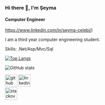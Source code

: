 ### Hi there 👋, I'm Şeyma
#### Computer Engineer
https://www.linkedin.com/in/seyma-celebi/)

I am a third year computer engineering student.

Skills: .Net/Asp/Mvc/Sql



[![Top Langs](https://github-readme-stats.vercel.app/api/top-langs/?username=seymacelebi)](https://github.com/anuraghazra/github-readme-stats)

![GitHub stats](https://github-readme-stats.vercel.app/api?username=seymacelebi&show_icons=true)  

[<img src='https://cdn.jsdelivr.net/npm/simple-icons@3.0.1/icons/github.svg' alt='github' height='40'>](https://github.com/seymacelebi)
[<img src='https://cdn.jsdelivr.net/npm/simple-icons@3.0.1/icons/linkedin.svg' alt='linkedin' height='40'>](https://www.linkedin.com/in/https://www.linkedin.com/in/seyma-celebi//)  
[<img src='https://cdn.jsdelivr.net/npm/simple-icons@3.0.1/icons/stackoverflow.svg' alt='stackoverflow' height='40'>](https://stackoverflow.com/users/https://stackoverflow.com/users/15492691/%c5%9eeyma-%c3%87elebi)  
